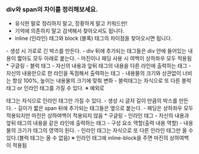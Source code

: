 ### div와 span의 차이를 정리해보세요.

- 유식한 말로 정리하지 말고, 장황하게 말고 키워드만!
- 기억에 의존하지 말고 검색해서 찾아오셔도 됩니다.
- inline (인라인) 태그와 block (블록) 태그의 차이점을 찾아오시면 됩니다.

<div>
- 생성 시 가로로 긴 박스를 만든다.
- div 뒤에 추가되는 태그들은 div 안에 들어있는 내용이 짧아도 모두 아래로 붙는다.
- 마진이나 패딩 사용 시 여백이 상하좌우 모두 적용됨
* 구글링
- 블럭 태그
- 자신의 내용과 앞뒤 태그의 내용을 다른 라인에 출력하는 태그
- 자신의 내용만으로 한 라인을 독점해서 출력하는 태그
- 내용물의 크기와 상관없이 너비는 항상 100%, 높이는 내용물의 크기에 맞춰 변화
- 블럭태그는 자식으로 또 다른 블럭 태그 or 인라인 태그를 가질 수 있다.
※ 예외로 <p> 태그는 자식으로 인라인 태그만 가질 수 있다.

<span>
- 생성 시 글자 길이 만큼의 박스를 만든다.
- 길이가 짧은 span 뒤에 추가되는 태그들은 옆으로 붙는다.
- 패딩은 상하좌우 모두 적용되지만 마진은 상하여백이 적용되지 않음
* 구글링
- 인라인 태그
- 자신의 내용과 앞뒤 태그의 내용을 같은 라인에 출력하는 태그
- 구성 요소 역할(출력 내용 역할)
- 내용물의 크기가 태그의 영역이 된다.
- 인라인 태그는 자식으로 또 다른 인라인 태그만 올 수 있다.(블럭 태그는 올 수 없음)
※ 인라인 태그에 inline-block을 주면 마진의 상하여백이 적용됨